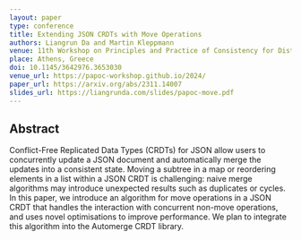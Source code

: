 ```yaml
---
layout: paper
type: conference
title: Extending JSON CRDTs with Move Operations
authors: Liangrun Da and Martin Kleppmann
venue: 11th Workshop on Principles and Practice of Consistency for Distributed Data (PaPoC)
place: Athens, Greece
doi: 10.1145/3642976.3653030
venue_url: https://papoc-workshop.github.io/2024/
paper_url: https://arxiv.org/abs/2311.14007
slides_url: https://liangrunda.com/slides/papoc-move.pdf
---
```


Abstract
--------

Conflict-Free Replicated Data Types (CRDTs) for JSON allow users to concurrently update a JSON
document and automatically merge the updates into a consistent state. Moving a subtree in a map or
reordering elements in a list within a JSON CRDT is challenging: naive merge algorithms may
introduce unexpected results such as duplicates or cycles. In this paper, we introduce an algorithm
for move operations in a JSON CRDT that handles the interaction with concurrent non-move operations,
and uses novel optimisations to improve performance. We plan to integrate this algorithm into the
Automerge CRDT library. 
